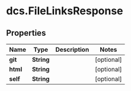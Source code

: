 # dcs.FileLinksResponse

## Properties
Name | Type | Description | Notes
------------ | ------------- | ------------- | -------------
**git** | **String** |  | [optional] 
**html** | **String** |  | [optional] 
**self** | **String** |  | [optional] 
